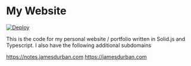 # My Website
[![Deploy](https://github.com/james-d12/jamesdurban.com/actions/workflows/deploy.yml/badge.svg)](https://github.com/james-d12/jamesdurban.com/actions/workflows/deploy.yml)

This is the code for my personal website / portfolio written in Solid.js and Typescript. I also have the following additional subdomains

https://notes.jamesdurban.com
https://jamesdurban.com
